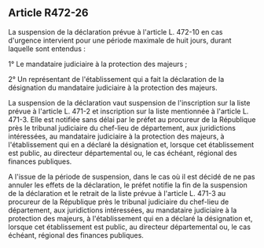 ## Article R472-26

La suspension de la déclaration prévue à l'article L. 472-10 en cas d'urgence intervient pour une période
maximale de huit jours, durant laquelle sont entendus :

1° Le mandataire judiciaire à la protection des majeurs ;

2° Un représentant de l'établissement qui a fait la déclaration de la désignation du mandataire judiciaire à la
protection des majeurs.

La suspension de la déclaration vaut suspension de l'inscription sur la liste prévue à l'article L. 471-2 et
inscription sur la liste mentionnée à l'article L. 471-3. Elle est notifiée sans délai par le préfet au procureur
de la République près le tribunal judiciaire du chef-lieu de département, aux juridictions intéressées, au
mandataire judiciaire à la protection des majeurs, à l'établissement qui en a déclaré la désignation et, lorsque
cet établissement est public, au directeur départemental ou, le cas échéant, régional des finances publiques.

A l'issue de la période de suspension, dans le cas où il est décidé de ne pas annuler les effets de la
déclaration, le préfet notifie la fin de la suspension de la déclaration et le retrait de la liste prévue à l'article L.
471-3 au procureur de la République près le tribunal judiciaire du chef-lieu de département, aux juridictions
intéressées, au mandataire judiciaire à la protection des majeurs, à l'établissement qui en a déclaré la
désignation et, lorsque cet établissement est public, au directeur départemental ou, le cas échéant, régional
des finances publiques.



